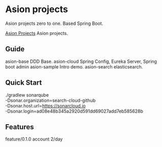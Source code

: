 Asion projects
==============

Asion projects zero to one.
Based Spring Boot.

[Asion Projects](http://www.asion-projects.org/) Asion projects.

Guide
-----

asion-base  DDD Base.
asion-cloud Spring Config, Eureka Server, Spring boot admin
asion-sample Intro demo.
asion-search elasticsearch.



Quick Start
-----------

./gradlew sonarqube \
  -Dsonar.organization=search-cloud-github \
  -Dsonar.host.url=https://sonarcloud.io \
  -Dsonar.login=ad08e48b345a2920d591dd69027add7eb585628b

Features
----------

feature/0.1.0   account     2/day

